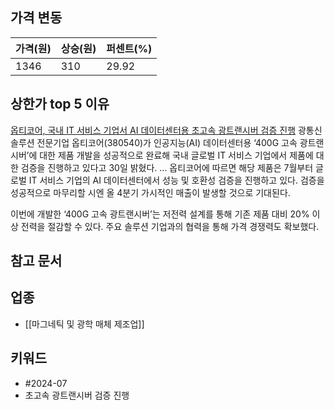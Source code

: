 ## 가격 변동
| 가격(원) | 상승(원) | 퍼센트(%) |
| ----- | ----- | ------ |
| 1346  | 310   | 29.92  |
## 상한가 top 5 이유
[옵티코어, 국내 IT 서비스 기업서 AI 데이터센터용 초고속 광트랜시버 검증 진행](https://n.news.naver.com/mnews/article/018/0005800898)
광통신 솔루션 전문기업 옵티코어(380540)가 인공지능(AI) 데이터센터용 ‘400G 고속 광트랜시버’에 대한 제품 개발을 성공적으로 완료해 국내 글로벌 IT 서비스 기업에서 제품에 대한 검증을 진행하고 있다고 30일 밝혔다.
...
옵티코어에 따르면 해당 제품은 7월부터 글로벌 IT 서비스 기업의 AI 데이터센터에서 성능 및 호환성 검증을 진행하고 있다. 검증을 성공적으로 마무리할 시엔 올 4분기 가시적인 매출이 발생할 것으로 기대된다.  
  
이번에 개발한 ‘400G 고속 광트랜시버’는 저전력 설계를 통해 기존 제품 대비 20% 이상 전력을 절감할 수 있다. 주요 솔루션 기업과의 협력을 통해 가격 경쟁력도 확보했다.
## 참고 문서
## 업종
- [[마그네틱 및 광학 매체 제조업]]
## 키워드
- #2024-07
- 초고속 광트랜시버 검증 진행